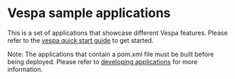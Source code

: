 # Vespa sample applications

This is a set of applications that showcase different Vespa features.
Please refer to the
[vespa quick start guide](http://docs.vespa.ai/documentation/vespa-quick-start.html)
to get started.

Note: The applications that contain a pom.xml file must be built before being deployed.
Please refer to
[developing applications](http://docs.vespa.ai/documentation/jdisc/developing-applications.html#deploy)
for more information.
